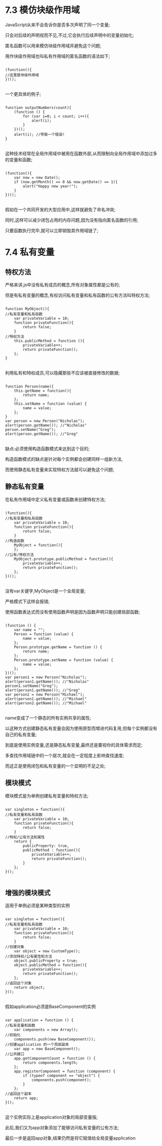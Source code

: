 # 7.3 模仿块级作用域

JavaScript从来不会告诉你是否多次声明了同一个变量;

只会对后续的声明视而不见,不过,它会执行后续声明中的变量初始化;

匿名函数可以用来模仿块级作用域并避免这个问题;

用作块级作用域也叫私有作用域的匿名函数的语法如下;

<pre>
<code>
(function(){
//这里是块级作用域
})();
</code>
</pre>

一个更具体的例子;

<pre>
<code>
function outputNumbers(count){
    (function () {
        for (var i=0; i < count; i++){
            alert(i);
        }
    })();
    alert(i); //导致一个错误!
}
</code>
</pre>

这种技术经常在全局作用域中被用在函数外部,从而限制向全局作用域中添加过多的变量和函数;

<pre>
<code>
(function(){
    var now = new Date();
    if (now.getMonth() == 0 && now.getDate() == 1){
        alert("Happy new year!");
    }
})();
</code>
</pre>

假如在一个共同开发的大型应用中,这样就避免了命名冲突;

同时,这样可以减少闭包占用的内存问题,因为没有指向匿名函数的引用;

只要函数执行完毕,就可以立即销毁其作用域链了;


# 7.4 私有变量

## 特权方法

严格来讲,js中没有私有成员的概念,所有对象属性都是公有的;

但是有私有变量的概念,有权访问私有变量和私有函数的公有方法叫特权方法;

<pre>
<code>
function MyObject(){
//私有变量和私有函数
    var privateVariable = 10;
    function privateFunction(){
        return false;
    }
//特权方法
    this.publicMethod = function (){
        privateVariable++;
        return privateFunction();
    };
}
</code>
</pre>

利用私有和特权成员,可以隐藏那些不应该被直接修改的数据;

<pre>
<code>
function Person(name){
    this.getName = function(){
        return name;
    };
    this.setName = function (value) {
        name = value;
    };
}
var person = new Person("Nicholas");
alert(person.getName()); //"Nicholas"
person.setName("Greg");
alert(person.getName()); //"Greg"
</code>
</pre>

缺点:必须使用构造函数模式来达到这个目的;

构造函数模式的缺点是针对每个实例都会创建同样一组新方法,

而使用静态私有变量来实现特权方法就可以避免这个问题;

## 静态私有变量

在私有作用域中定义私有变量或函数来创建特权方法;

<pre>
<code>
(function(){
//私有变量和私有函数
    var privateVariable = 10;
    function privateFunction(){
        return false;
    }
//构造函数
    MyObject = function(){
    };
//公有/特权方法
    MyObject.prototype.publicMethod = function(){
        privateVariable++;
        return privateFunction();
    };
})();
</code>
</pre>

没有var关键字,MyObject是一个全局变量;

严格模式下这样会报错;

使用函数表达式而没有使用函数声明是因为函数声明只能创建局部函数;

<pre>
<code>
(function () {
    var name = "";
    Person = function (value) {
        name = value;
    };
    Person.prototype.getName = function () {
        return name;
    };
    Person.prototype.setName = function (value) {
        name = value;
    };
})();
var person1 = new Person("Nicholas");
alert(person1.getName()); //"Nicholas"
person1.setName("Greg");
alert(person1.getName()); //"Greg"
var person2 = new Person("Michael");
alert(person1.getName()); //"Michael"
alert(person2.getName()); //"Michael"
</code>
</pre>

name变成了一个静态的所有实例共享的属性;

以这种方式创建静态私有变量会因为使用原型而增进代码复用,但每个实例都没有自己的私有变量;

到底是使用实例变量,还是静态私有变量,最终还是要视你的具体需求而定;

多查找作用域链中的一个层次,就会在一定程度上影响查找速度;

而这正是使用闭包和私有变量的一个显明的不足之处;

## 模块模式

模块模式是为单例创建私有变量和特权方法;

<pre>
<code>
var singleton = function(){
//私有变量和私有函数
    var privateVariable = 10;
    function privateFunction(){
        return false;
    }
//特权/公有方法和属性
    return {
        publicProperty: true,
        publicMethod : function(){
            privateVariable++;
            return privateFunction();
        }
    };
}();
</code>
</pre>

## 增强的模块模式

适用于单例必须是某种类型的实例

<pre>
<code>
var singleton = function(){
//私有变量和私有函数
    var privateVariable = 10;
    function privateFunction(){
        return false;
    }
//创建对象
    var object = new CustomType();
//添加特权/公有属性和方法
    object.publicProperty = true;
    object.publicMethod = function(){
        privateVariable++;
        return privateFunction();
    };
//返回这个对象
    return object;
}();
</code>
</pre>

假如application必须是BaseComponent的实例

<pre>
<code>
var application = function () {
//私有变量和函数
    var components = new Array();
//初始化
    components.push(new BaseComponent());
//创建application 的一个局部副本
    var app = new BaseComponent();
//公共接口
    app.getComponentCount = function () {
        return components.length;
    };
    app.registerComponent = function (component) {
        if (typeof component == "object") {
            components.push(component);
        }
    };
//返回这个副本
    return app;
}();
</code>
</pre>

这个实例实际上是application对象的局部变量版;

此后,我们又为app对象添加了能够访问私有变量的公有方法;

最后一步是返回app对象,结果仍然是将它赋值给全局变量application